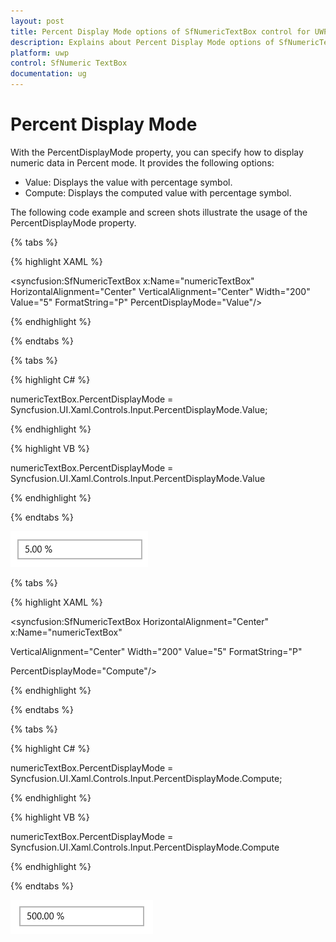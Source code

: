 ```yaml
---
layout: post
title: Percent Display Mode options of SfNumericTextBox control for UWP
description: Explains about Percent Display Mode options of SfNumericTextBox control for UWP
platform: uwp
control: SfNumeric TextBox
documentation: ug
---
```


# Percent Display Mode

With the PercentDisplayMode property, you can specify how to display numeric data in Percent mode. It provides the following options:

* Value: Displays the value with percentage symbol.
* Compute: Displays the computed value with percentage symbol.



The following code example and screen shots illustrate the usage of the PercentDisplayMode property.

{% tabs %}

{% highlight XAML %}

<Grid Background="{StaticResource ApplicationPageBackgroundThemeBrush}">

<syncfusion:SfNumericTextBox x:Name="numericTextBox" HorizontalAlignment="Center" VerticalAlignment="Center" Width="200" Value="5" FormatString="P" PercentDisplayMode="Value"/>

</Grid>

{% endhighlight %}

{% endtabs %}

{% tabs %}

{% highlight C# %}

 numericTextBox.PercentDisplayMode = Syncfusion.UI.Xaml.Controls.Input.PercentDisplayMode.Value;

{% endhighlight %}

{% highlight VB %}

 numericTextBox.PercentDisplayMode = Syncfusion.UI.Xaml.Controls.Input.PercentDisplayMode.Value

{% endhighlight %}

{% endtabs %}

![PercentDisplayMode Value view](Concepts_images/Concepts_img8.png)

{% tabs %}

{% highlight XAML %}

<Grid Background="{StaticResource ApplicationPageBackgroundThemeBrush}">

<syncfusion:SfNumericTextBox HorizontalAlignment="Center" x:Name="numericTextBox"

VerticalAlignment="Center" Width="200" Value="5" FormatString="P"

PercentDisplayMode="Compute"/>

</Grid>

{% endhighlight %}

{% endtabs %}

{% tabs %}

{% highlight C# %}

 numericTextBox.PercentDisplayMode = Syncfusion.UI.Xaml.Controls.Input.PercentDisplayMode.Compute;

{% endhighlight %}

{% highlight VB %}

 numericTextBox.PercentDisplayMode = Syncfusion.UI.Xaml.Controls.Input.PercentDisplayMode.Compute

{% endhighlight %}

{% endtabs %}

![PercentDisplayMode Compute view](Concepts_images/Concepts_img9.png)